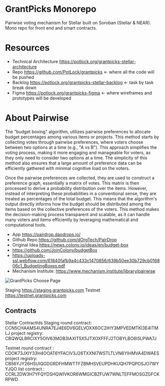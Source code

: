 # GrantPicks Monorepo

Pairwise voting mechanism for Stellar built on Soroban (Stellar & NEAR). Mono repo for front end and smart contracts.

# Resources

- Technical Architecture https://potlock.org/grantpicks-stellar-architecture
- Repo https://github.com/PotLock/grantpicks <- where all the code will be pushed
- Backlog https://potlock.org/grantpicks-stellar-backlog <- task by task break down
- Figma https://potlock.org/grantpicks-figma <- where wireframes and prototypes will be developed

# About Pairwise

The "budget boxing" algorithm, utilizes pairwise preferences to allocate budget percentages among various items or projects. This method starts by collecting votes through pairwise preferences, where voters choose between two options at a time (e.g., "A vs B"). This approach simplifies the voting process, making it more engaging and manageable for voters, as they only need to consider two options at a time. The simplicity of this method also ensures that a large amount of preference data can be efficiently gathered with minimal cognitive load on the voters.

Once the pairwise preferences are collected, they are used to construct a preference graph, essentially a matrix of votes. This matrix is then processed to derive a probability distribution over the items. However, instead of interpreting these probabilities in a conventional sense, they are treated as percentages of the total budget. This means that the algorithm's output directly informs how the budget should be distributed among the items based on the collective preferences of the voters. This method makes the decision-making process transparent and scalable, as it can handle many voters and items efficiently by leveraging mathematical and computational tools.

- App https://pairdrop.daodrops.io/
- Github Repo https://github.com/dOrgTech/PairDrop
- Original Idea https://news.colony.io/ideas/en/budget-box
- https://github.com/JoinColony/budgetBox
- https://uploads-ssl.webflow.com/61840fafb9a4c433c1470856/639b50ee30b729cb016806c1_BudgetingBoxes.pdf
- Mechanism Institute: https://www.mechanism.institute/library/pairwise

![GrantPicks Choose Page](https://github.com/PotLock/grantpicks/assets/45281667/50c21f90-8d91-436c-b96f-cff0b5950f67)

Staging https://staging.grantpicks.com
Testnet https://testnet.grantpicks.com

## Contracts

Stellar ContractIds Staging
round contract: CCN5CHAAMS4UNRA7EJ4E6DV6GELVOXX6OC2IHY3MPVEDMTKI3E4ITMLJ
project registry: CBQWQLBRCIXY5OIV63MOB3IAXIT5X5JTXOXFFFJ2TOBYLBO6I5LPWA7J

Testnet
round contract : CDOK73JXIY33H4OOAT6YFACIV3J26TXXNI7WSTLTLVN6YIHMVA4DWAES
project registry: CB56YJY26HSUIQGDGRDFHMWTTFZBMHSVEUPDHKUQH7PQPOSJO7WYYJQO
list contract : CCRL2DW3H7YFQYDSHQWIVKOR6WMGICBZFUW7WNLTEFFMOSGZGFCKRPWD
